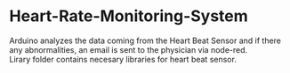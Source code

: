 # Heart-Rate-Monitoring-System
Arduino analyzes the data coming from the Heart Beat Sensor and if there any abnormalities, an email is sent to the physician via node-red.
</br>
Lirary folder contains necesary libraries for heart beat sensor.
